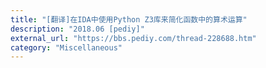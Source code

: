 ```yaml
---
title: "[翻译]在IDA中使用Python Z3库来简化函数中的算术运算"
description: "2018.06 [pediy]"
external_url: "https://bbs.pediy.com/thread-228688.htm"
category: "Miscellaneous"
---
```


